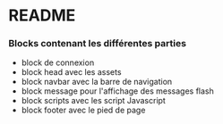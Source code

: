 # README #

### Blocks contenant les différentes parties ###

* block de connexion
* block head avec les assets
* block navbar avec la barre de navigation
* block message pour l'affichage des messages flash
* block scripts avec les script Javascript
* block footer avec le pied de page